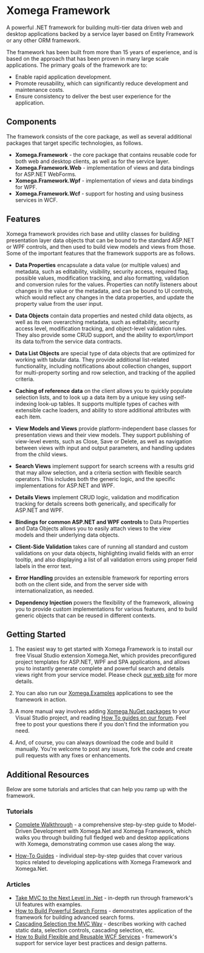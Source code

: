 # Xomega Framework 

A powerful .NET framework for building multi-tier data driven web and desktop applications backed by a service layer based on Entity Framework or any other ORM framework.

The framework has been built from more than 15 years of experience, and is based on the approach that has been proven in many large scale applications. The primary goals of the framework are to:

- Enable rapid application development.
- Promote reusability, which can significantly reduce development and maintenance costs.
- Ensure consistency to deliver the best user experience for the application.

## Components

The framework consists of the core package, as well as several additional packages that target specific technologies, as follows.

- **Xomega.Framework** - the core package that contains reusable code for both web and desktop clients, as well as for the service layer.
- **Xomega.Framework.Web** - implementation of views and data bindings for ASP.NET WebForms.
- **Xomega.Framework.Wpf** - implementation of views and data bindings for WPF.
- **Xomega.Framework.Wcf** - support for hosting and using business services in WCF.

## Features

Xomega framework provides rich base and utility classes for building presentation layer data objects that can be bound to the standard ASP.NET or WPF controls, and then used to build view models and views from those. Some of the important features that the framework supports are as follows.

- **Data Properties** encapsulate a data value (or multiple values) and metadata, such as editability, visibility, security access, required flag, possible values, modification tracking, and also formatting, validation and conversion rules for the values. Properties can notify listeners about changes in the value or the metadata, and can be bound to UI controls, which would reflect any changes in the data properties, and update the property value from the user input.

- **Data Objects** contain data properties and nested child data objects, as well as its own overarching metadata, such as editability, security access level, modification tracking, and object-level validation rules. They also provide some CRUD support, and the ability to export/import its data to/from the service data contracts.

- **Data List Objects** are special type of data objects that are optimized for working with tabular data. They provide additional list-related functionality, including notifications about collection changes, support for multi-property sorting and row selection, and tracking of the applied criteria.

- **Caching of reference data** on the client allows you to quickly populate selection lists, and to look up a data item by a unique key using self-indexing look-up tables. It supports multiple types of caches with extensible cache loaders, and ability to store additional attributes with each item.

- **View Models and Views** provide platform-independent base classes for presentation views and their view models. They support publishing of view-level events, such as Close, Save or Delete, as well as navigation between views with input and output parameters, and handling updates from the child views.

- **Search Views** implement support for search screens with a results grid that may allow selection, and a criteria section with flexible search operators. This includes both the generic logic, and the specific implementations for ASP.NET and WPF. 

- **Details Views** implement CRUD logic, validation and modification tracking for details screens both generically, and specifically for ASP.NET and WPF.

- **Bindings for common ASP.NET and WPF controls** to Data Properties and Data Objects allows you to easily attach views to the view models and their underlying data objects.

- **Client-Side Validation** takes care of running all standard and custom validations on your data objects, highlighting invalid fields with an error tooltip, and also displaying a list of all validation errors using proper field labels in the error text.

- **Error Handling** provides an extensible framework for reporting errors both on the client side, and from the server side with internationalization, as needed.

- **Dependency Injection** powers the flexibility of the framework, allowing you to provide custom implementations for various features, and to build generic objects that can be reused in different contexts.
 
## Getting Started

1. The easiest way to get started with Xomega Framework is to install our free Visual Studio extension Xomega.Net, which provides preconfigured project templates for ASP.NET, WPF and SPA applications, and allows you to instantly generate complete and powerful search and details views right from your service model. Please check [our web site](http://xomega.net) for more details.

2. You can also run our [Xomega.Examples](https://github.com/Xomega-Net/Xomega.Examples) applications to see the framework in action.

3. A more manual way involves adding [Xomega NuGet packages](http://www.nuget.org/packages?q=xomega.framework) to your Visual Studio project, and reading [How To guides on our forum](http://xomega.net/Tutorials/HowTos.aspx). Feel free to post your questions there if you don't find the information you need.

4. And, of course, you can always download the code and build it manually. You're welcome to post any issues, fork the code and create pull requests with any fixes or enhancements.
 
## Additional Resources

Below are some tutorials and articles that can help you ramp up with the framework.

### Tutorials

- [Complete Walkthrough](http://xomega.net/Tutorials/WalkThrough.aspx) - a comprehensive step-by-step guide to Model-Driven Development with Xomega.Net and Xomega Framework, which walks you through building full fledged web and desktop applications with Xomega, demonstrating common use cases along the way.

- [How-To Guides](http://xomega.net/Tutorials/HowTos.aspx) - individual step-by-step guides that cover various topics related to developing applications with Xomega Framework and Xomega.Net.

### Articles

- [Take MVC to the Next Level in .Net](http://www.codeproject.com/KB/WPF/xomfwk.aspx) - in-depth run through framework's UI features with examples.
- [How to Build Powerful Search Forms](http://www.codeproject.com/KB/usability/PowerSearch.aspx) - demonstrates application of the framework for building advanced search forms.
- [Cascading Selection the MVC Way](http://www.codeproject.com/Articles/545906/Cascading-Selection-the-MVC-Way) - describes working with cached static data, selection controls, cascading selection, etc.
- [How to Build Flexible and Reusable WCF Services](http://www.codeproject.com/Articles/317232/How-to-Build-Flexible-and-Reusable-WCF-Services) - framework's support for service layer best practices and design patterns.
